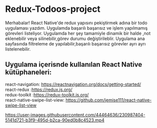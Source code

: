 # Redux-Todoos-project

Merhabalar! React Native'de  redux yapısını pekiştirmek adına bir todo uygulaması yazdım. Uygulamda başarılı başarısız ve işlem yapılmamış görevleri listeliyor.
Uygulamda her şey tamamiyle dinamik bir halde ,not eklenebilir veya silinebilir,görev durumu değiştirileblir. Uygulama ana sayfasında filtreleme de yapılabilir,başarılı başarısız görevler ayrı ayrı listelenebilir.

## Uygulama içerisnde kullanılan React Native kütüphaneleri:
react-navigation: https://reactnavigation.org/docs/getting-started/ <br>
react-redux :https://redux.js.org/ <br>
redux-toolkit :https://redux-toolkit.js.org/ <br>
react-native-swipe-list-view: https://github.com/jemise111/react-native-swipe-list-view <br>

https://user-images.githubusercontent.com/44464636/230987404-5141d721-b3f9-495d-b2ca-90ed0b8c4523.mp4

